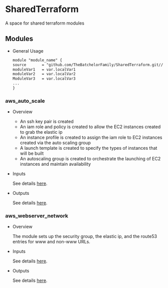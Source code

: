 # SharedTerraform
A space for shared terraform modules

## Modules

* General Usage
  ```xml
  module "module_name" {
  source       = "github.com/TheBatchelorFamily/SharedTerraform.git//modules/module_name?ref=1.0.0"
  moduleVar1   = var.localVar1
  moduleVar2   = var.localVar2
  ModuleVar3   = var.localVar3
  ...
  }
  ```

### aws_auto_scale

* Overview
  
  * An ssh key pair is created
  * An iam role and policy is created to allow the EC2 instances created to grab the elastic ip
  * An instance profile is created to assign the iam role to EC2 instances created via the auto scaling group
  * A launch template is created to specify the types of instances that will be built
  * An autoscaling group is created to orchestrate the launching of EC2 instances and maintain availability
* Inputs
  
  See details [here](modules/aws_auto_scale/variables.tf).

* Outputs

  See details [here](modules/aws_auto_scale/outputs.tf).

### aws_webserver_network

* Overview
  
  The module sets up the security group, the elastic ip, and the route53 entries for www and non-www URLs.

* Inputs
  
  See details [here](modules/aws_webserver_network/variables.tf).

* Outputs

  See details [here](modules/aws_webserver_network/outputs.tf).